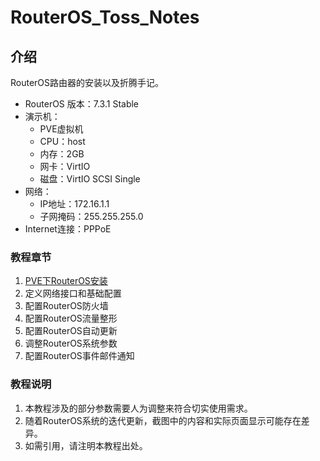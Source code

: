 # RouterOS_Toss_Notes

## 介绍
RouterOS路由器的安装以及折腾手记。

- RouterOS 版本：7.3.1 Stable
- 演示机：
    - PVE虚拟机
    - CPU：host
    - 内存：2GB
    - 网卡：VirtIO
    - 磁盘：VirtIO SCSI Single
- 网络：
    - IP地址：172.16.1.1
    - 子网掩码：255.255.255.0
- Internet连接：PPPoE


### 教程章节

1.  [PVE下RouterOS安装](https://gitee.com/callmer/routeros_toss_notes/blob/master/PVE下RouterOS安装.md)
2.  定义网络接口和基础配置
3.  配置RouterOS防火墙
4.  配置RouterOS流量整形
5.  配置RouterOS自动更新
6.  调整RouterOS系统参数
7.  配置RouterOS事件邮件通知


### 教程说明

1.  本教程涉及的部分参数需要人为调整来符合切实使用需求。
2.  随着RouterOS系统的迭代更新，截图中的内容和实际页面显示可能存在差异。
3.  如需引用，请注明本教程出处。
